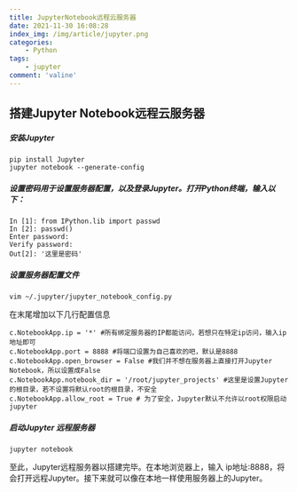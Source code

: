 ```yaml
---
title: JupyterNotebook远程云服务器
date: 2021-11-30 16:08:28
index_img: /img/article/jupyter.png
categories:
    - Python
tags:
    - jupyter
comment: 'valine'
---
```

## 搭建Jupyter Notebook远程云服务器
<!-- more -->
##### 安装Jupyter
```
pip install Jupyter
jupyter notebook --generate-config
```
##### 设置密码用于设置服务器配置，以及登录Jupyter。打开Python终端，输入以下：
```
In [1]: from IPython.lib import passwd
In [2]: passwd()
Enter password: 
Verify password: 
Out[2]: '这里是密码'
```
##### 设置服务器配置文件
```
vim ~/.jupyter/jupyter_notebook_config.py
```
在末尾增加以下几行配置信息
```
c.NotebookApp.ip = '*' #所有绑定服务器的IP都能访问，若想只在特定ip访问，输入ip地址即可
c.NotebookApp.port = 8888 #将端口设置为自己喜欢的吧，默认是8888
c.NotebookApp.open_browser = False #我们并不想在服务器上直接打开Jupyter Notebook，所以设置成False
c.NotebookApp.notebook_dir = '/root/jupyter_projects' #这里是设置Jupyter的根目录，若不设置将默认root的根目录，不安全
c.NotebookApp.allow_root = True # 为了安全，Jupyter默认不允许以root权限启动jupyter 
```
##### 启动Jupyter 远程服务器
```
jupyter notebook
```
至此，Jupyter远程服务器以搭建完毕。在本地浏览器上，输入 ip地址:8888，将会打开远程Jupyter。接下来就可以像在本地一样使用服务器上的Jupyter。
